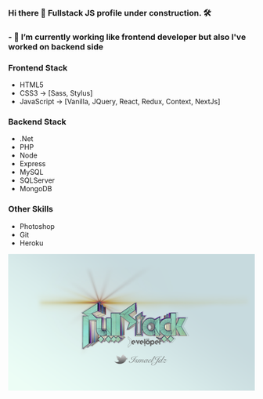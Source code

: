 ### Hi there 👋  Fullstack JS profile under construction. 🛠

### - 🔭 I’m currently working like frontend developer but also I've worked on backend side

### Frontend Stack

  * HTML5
  * CSS3 -> [Sass, Stylus]
  * JavaScript -> [Vanilla, JQuery, React, Redux, Context, NextJs]
  
### Backend Stack

  * .Net 
  * PHP
  * Node
  * Express
  * MySQL
  * SQLServer
  * MongoDB
  
### Other Skills

  * Photoshop
  * Git
  * Heroku
  
![Alt text](https://github.com/IsmaelJDz/IsmaelJDz/blob/master/FullstackFinish.png?raw=true "Optional Title") 
  
<!--
**IsmaelJDz/IsmaelJDz** is a ✨ _special_ ✨ repository because its `README.md` (this file) appears on your GitHub profile.

Here are some ideas to get you started:

- 🔭 I’m currently working on ...
- 🌱 I’m currently learning ...
- 👯 I’m looking to collaborate on ...
- 🤔 I’m looking for help with ...
- 💬 Ask me about ...
- 📫 How to reach me: ...
- 😄 Pronouns: ...
- ⚡ Fun fact: ...
-->
